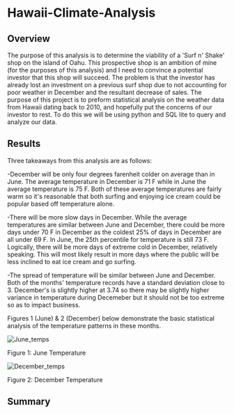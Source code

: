 # Hawaii-Climate-Analysis

## Overview
The purpose of this analysis is to determine the viability of a 'Surf n' Shake' shop on the island of Oahu. This prospective shop is an ambition of mine (for the purposes of this analysis) and I need to convince a potential investor that this shop will succeed. The problem is that the investor has already lost an investment on a previous surf shop due to not accounting for poor weather in December and the resultant decrease of sales. The purpose of this project is to preform statistical analysis on the weather data from Hawaii dating back to 2010, and hopefully put the concerns of our investor to rest. To do this we will be using python and SQL lite to query and analyze our data.

## Results
Three takeaways from this analysis are as follows:

-December will be only four degrees farenheit colder on average than in June. The average temperature in December is 71 F while in June the average temperature is 75 F. Both of these average temperatures are fairly warm so it's reasonable that both surfing and enjoying ice cream could be popular based off temperature alone.

-There will be more slow days in December. While the average temperatures are similar between June and December, there could be more days under 70 F in December as the coldest 25% of days in December are all under 69 F. In June, the 25th percentile for temperature is still 73 F. Logically, there will be more days of extreme cold in December, relatively speaking. This will most likely result in more days where the public will be less inclined to eat ice cream and go surfing.

-The spread of temperature will be similar between June and December. Both of the months' temperature records have a standard deviation close to 3. December's is slightly higher at 3.74 so there may be slightly higher variance in temperature during Decemeber but it should not be too extreme so as to impact business.

Figures 1 (June) & 2 (December) below demonstrate the basic statistical analysis of the temperature patterns in these months.

![June_temps](https://user-images.githubusercontent.com/93050931/148696122-e3d30fff-6f69-4956-9936-d4fa830ca191.PNG)

Figure 1: June Temperature

![December_temps](https://user-images.githubusercontent.com/93050931/148696133-8346248d-93a8-4b6c-a365-55d13b634202.PNG)

Figure 2: December Temperature



## Summary
